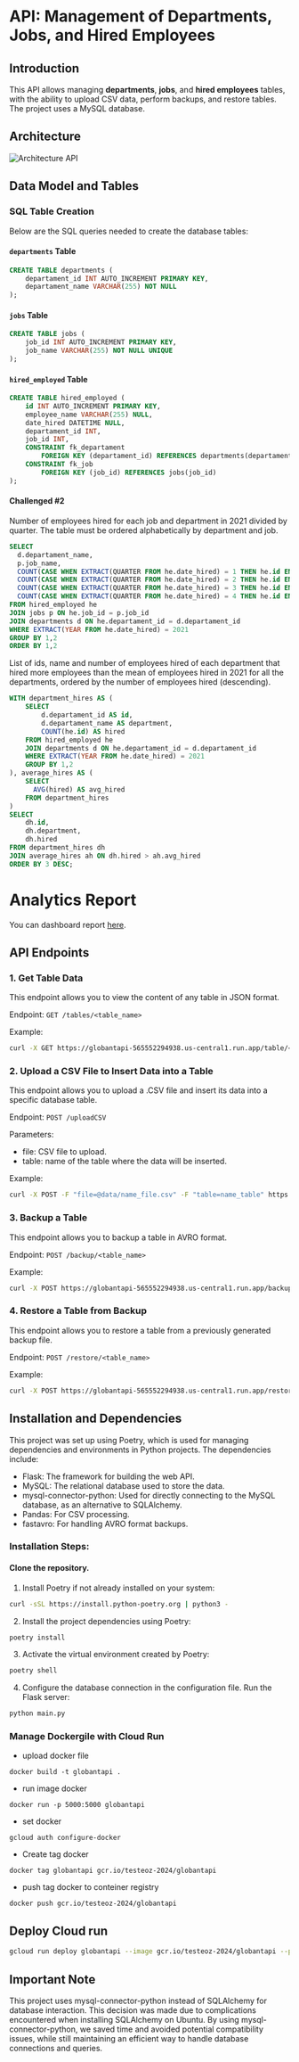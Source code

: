 # API: Management of Departments, Jobs, and Hired Employees

## Introduction
This API allows managing **departments**, **jobs**, and **hired employees** tables, with the ability to upload CSV data, perform backups, and restore tables. The project uses a MySQL database.

## Architecture

![Architecture API](image/globantapi.drawio.svg)


## Data Model and Tables
### SQL Table Creation
Below are the SQL queries needed to create the database tables:

#### `departments` Table
```sql
CREATE TABLE departments (
    departament_id INT AUTO_INCREMENT PRIMARY KEY,
    departament_name VARCHAR(255) NOT NULL
);
```

#### `jobs` Table
```sql
CREATE TABLE jobs (
    job_id INT AUTO_INCREMENT PRIMARY KEY,
    job_name VARCHAR(255) NOT NULL UNIQUE
);
```

#### `hired_employed` Table
```sql
CREATE TABLE hired_employed (
    id INT AUTO_INCREMENT PRIMARY KEY,
    employee_name VARCHAR(255) NULL,
    date_hired DATETIME NULL,
    departament_id INT,
    job_id INT,
    CONSTRAINT fk_departament
        FOREIGN KEY (departament_id) REFERENCES departments(departament_id),
    CONSTRAINT fk_job
        FOREIGN KEY (job_id) REFERENCES jobs(job_id)
);
```

#### Challenged #2
Number of employees hired for each job and department in 2021 divided by quarter. The
table must be ordered alphabetically by department and job.
```sql
SELECT 
  d.departament_name,
  p.job_name,
  COUNT(CASE WHEN EXTRACT(QUARTER FROM he.date_hired) = 1 THEN he.id END) AS Q1,
  COUNT(CASE WHEN EXTRACT(QUARTER FROM he.date_hired) = 2 THEN he.id END) AS Q2,
  COUNT(CASE WHEN EXTRACT(QUARTER FROM he.date_hired) = 3 THEN he.id END) AS Q3,
  COUNT(CASE WHEN EXTRACT(QUARTER FROM he.date_hired) = 4 THEN he.id END) AS Q4
FROM hired_employed he
JOIN jobs p ON he.job_id = p.job_id
JOIN departments d ON he.departament_id = d.departament_id
WHERE EXTRACT(YEAR FROM he.date_hired) = 2021
GROUP BY 1,2
ORDER BY 1,2
```

List of ids, name and number of employees hired of each department that hired more
employees than the mean of employees hired in 2021 for all the departments, ordered
by the number of employees hired (descending).
```sql
WITH department_hires AS (
    SELECT 
        d.departament_id AS id,
        d.departament_name AS department,
        COUNT(he.id) AS hired
    FROM hired_employed he
    JOIN departments d ON he.departament_id = d.departament_id
    WHERE EXTRACT(YEAR FROM he.date_hired) = 2021
    GROUP BY 1,2
), average_hires AS (
    SELECT 
      AVG(hired) AS avg_hired
    FROM department_hires
)
SELECT 
    dh.id,
    dh.department,
    dh.hired
FROM department_hires dh
JOIN average_hires ah ON dh.hired > ah.avg_hired
ORDER BY 3 DESC;

```

# Analytics Report

You can dashboard report [here](https://lookerstudio.google.com/reporting/da96f343-4313-4d8b-89f6-7f91170e485a).




## API Endpoints
### 1. Get Table Data
This endpoint allows you to view the content of any table in JSON format.

Endpoint: `GET /tables/<table_name>`

Example:
```bash
curl -X GET https://globantapi-565552294938.us-central1.run.app/table/<table_name>
```


### 2. Upload a CSV File to Insert Data into a Table
This endpoint allows you to upload a .CSV file and insert its data into a specific database table.

Endpoint: `POST /uploadCSV`

Parameters:

- file: CSV file to upload.
- table: name of the table where the data will be inserted.

Example:

```bash
curl -X POST -F "file=@data/name_file.csv" -F "table=name_table" https://globantapi-565552294938.us-central1.run.app/uploadCSV
```


### 3. Backup a Table
This endpoint allows you to backup a table in AVRO format.

Endpoint: `POST /backup/<table_name>`

Example:

```bash
curl -X POST https://globantapi-565552294938.us-central1.run.app/backup/<table_name>
```

### 4. Restore a Table from Backup
This endpoint allows you to restore a table from a previously generated backup file.

Endpoint: `POST /restore/<table_name>`

Example:

```bash
curl -X POST https://globantapi-565552294938.us-central1.run.app/restore/<table_name>
```

## Installation and Dependencies
This project was set up using Poetry, which is used for managing dependencies and environments in Python projects. The dependencies include:

- Flask: The framework for building the web API.
- MySQL: The relational database used to store the data.
- mysql-connector-python: Used for directly connecting to the MySQL database, as an alternative to SQLAlchemy.
- Pandas: For CSV processing.
- fastavro: For handling AVRO format backups.

### Installation Steps:
#### Clone the repository.
1. Install Poetry if not already installed on your system:
```bash
curl -sSL https://install.python-poetry.org | python3 -
```

2. Install the project dependencies using Poetry:

```bash
poetry install
```

3. Activate the virtual environment created by Poetry:
```bash
poetry shell
```

4. Configure the database connection in the configuration file.
Run the Flask server:
```bash
python main.py
```

### Manage Dockergile with Cloud Run
- upload docker file
```docker
docker build -t globantapi .
```

- run image docker
```docker
docker run -p 5000:5000 globantapi
```

- set docker
```docker
gcloud auth configure-docker
```

- Create tag docker
```docker
docker tag globantapi gcr.io/testeoz-2024/globantapi
```

- push tag docker to conteiner registry
```docker
docker push gcr.io/testeoz-2024/globantapi
```

## Deploy Cloud run

```bash
gcloud run deploy globantapi --image gcr.io/testeoz-2024/globantapi --platform managed --region us-central1 --allow-unauthenticated
```

## Important Note
This project uses mysql-connector-python instead of SQLAlchemy for database interaction. This decision was made due to complications encountered when installing SQLAlchemy on Ubuntu. By using mysql-connector-python, we saved time and avoided potential compatibility issues, while still maintaining an efficient way to handle database connections and queries.

